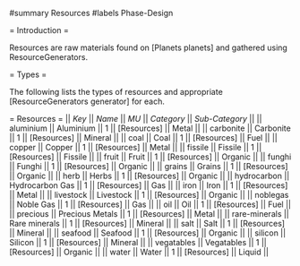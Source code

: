 #summary Resources
#labels Phase-Design

= Introduction =

Resources are raw materials found on [Planets planets] and gathered using ResourceGenerators.

= Types =

The following lists the types of resources and appropriate [ResourceGenerators generator] for each.

= Resources =
|| *Key* || *Name* || *MU* || *Category* || *Sub-Category* ||
|| aluminium || Aluminium || 1 || [Resources] || Metal ||
|| carbonite || Carbonite || 1 || [Resources] || Mineral ||
|| coal || Coal || 1 || [Resources] || Fuel ||
|| copper || Copper || 1 || [Resources] || Metal ||
|| fissile || Fissile || 1 || [Resources] || Fissile ||
|| fruit || Fruit || 1 || [Resources] || Organic ||
|| funghi || Funghi || 1 || [Resources] || Organic ||
|| grains || Grains || 1 || [Resources] || Organic ||
|| herb || Herbs || 1 || [Resources] || Organic ||
|| hydrocarbon || Hydrocarbon Gas || 1 || [Resources] || Gas ||
|| iron || Iron || 1 || [Resources] || Metal ||
|| livestock || Livestock || 1 || [Resources] || Organic ||
|| noblegas || Noble Gas || 1 || [Resources] || Gas ||
|| oil || Oil || 1 || [Resources] || Fuel ||
|| precious || Precious Metals || 1 || [Resources] || Metal ||
|| rare-minerals || Rare minerals || 1 || [Resources] || Mineral ||
|| salt || Salt || 1 || [Resources] || Mineral ||
|| seafood || Seafood || 1 || [Resources] || Organic ||
|| silicon || Silicon || 1 || [Resources] || Mineral ||
|| vegatables || Vegatables || 1 || [Resources] || Organic ||
|| water || Water || 1 || [Resources] || Liquid ||


 
 
 
 
 